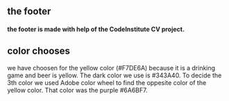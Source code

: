## the footer
#### the footer is made with help of the CodeInstitute CV project.

## color chooses
we have choosen for the yellow color (#F7DE6A) because it is a drinking game and beer is yellow.
The dark color we use is #343A40. To decide the 3th color we used Adobe color wheel to find the oppesite color of
the yellow color. That color was the purple #6A6BF7.
